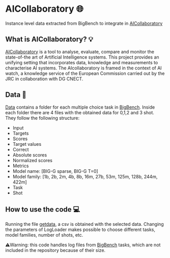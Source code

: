 # AICollaboratory :globe_with_meridians:
Instance level data extracted from BigBench to integrate in [AICollaboratory](https://ai-collaboratory.jrc.ec.europa.eu/)


## What is AICollaboratory? 💡
[AICollaboratory](https://ai-collaboratory.jrc.ec.europa.eu/) is a tool to analyse, evaluate, compare and monitor the state-of-the art of Artificial Intelligence systems. This project provides an unifying setting that incorporates data, knowledge and measurements to characterise AI systems. The AIcollaboratory is framed in the context of AI watch, a knowledge service of the European Commission carried out by the JRC in collaboration with DG CNECT. 

## Data :page_facing_up:

[Data](https://upvedues-my.sharepoint.com/:f:/g/personal/ymordav_upv_edu_es/Ek3OQMpn9c1LpIqdhXO9STkBVEs2czgqo5MuMelIV1LLUA?e=niwklJ) contains a folder for each multiple choice task in [BigBench](https://github.com/google/BIG-bench). Inside each folder there are 4 files with the obtained data for 0,1,2 and 3 shot. They follow the following structure:

- Input
- Targets
- Scores
- Target values
- Correct
- Absolute scores
- Normalized scores
- Metrics
- Model name: [BIG-G sparse, BIG-G T=0]
- Model family: [1b, 2b, 2m, 4b, 8b, 16m, 27b, 53m, 125m, 128b, 244m, 422m] 
- Task
- Shot

## How to use the code 💻
Running the file [getdata](../main/code/getdata.py), a csv is obtained with the selected data. Changing the parameters of LogLoader makes possible to choose different tasks, model families, number of shots, etc.

⚠️Warning: this code handles log files from [BigBench](https://github.com/google/BIG-bench) tasks, which are not included in the repository because of their size.

